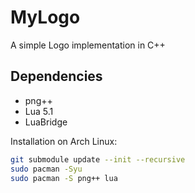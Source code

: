 # MyLogo

A simple Logo implementation in C++

## Dependencies

- png++
- Lua 5.1
- LuaBridge

Installation on Arch Linux:

```bash
git submodule update --init --recursive
sudo pacman -Syu
sudo pacman -S png++ lua
